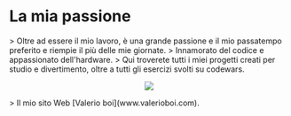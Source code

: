 
<h1>La mia passione</h1>
<p>
> Oltre ad essere il mio lavoro, è una grande passione e il mio passatempo preferito e riempie il più delle mie giornate. 
> Innamorato del codice e appassionato dell'hardware. 
> Qui troverete tutti i miei progetti creati per studio e divertimento, oltre a tutti gli esercizi svolti su codewars.
</p>  
<p align="center">
<img src="https://github-readme-stats.vercel.app/api?username=Valerio-boi&show_icons=true">
</p>  

<p>
> Il mio sito Web [Valerio boi](www.valerioboi.com). 
</p>


